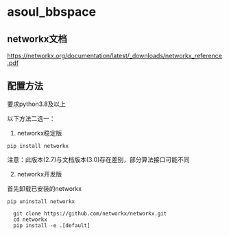 # asoul_bbspace

## networkx文档

https://networkx.org/documentation/latest/_downloads/networkx_reference.pdf

## 配置方法

要求python3.8及以上

以下方法二选一：

1. networkx稳定版

`pip install networkx`
  
注意：此版本(2.7)与文档版本(3.0)存在差别，部分算法接口可能不同

2. networkx开发版

首先卸载已安装的networkx

  `pip uninstall networkx`
```
  git clone https://github.com/networkx/networkx.git
  cd networkx
  pip install -e .[default]
  ```
